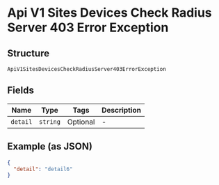 
# Api V1 Sites Devices Check Radius Server 403 Error Exception

## Structure

`ApiV1SitesDevicesCheckRadiusServer403ErrorException`

## Fields

| Name | Type | Tags | Description |
|  --- | --- | --- | --- |
| `detail` | `string` | Optional | - |

## Example (as JSON)

```json
{
  "detail": "detail6"
}
```

